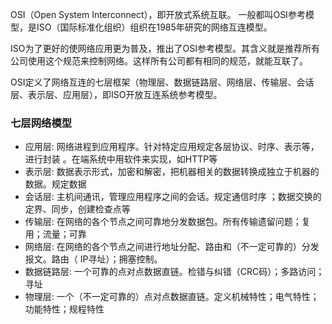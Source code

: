OSI（Open System Interconnect），即开放式系统互联。 一般都叫OSI参考模型，是ISO（国际标准化组织）组织在1985年研究的网络互连模型。

ISO为了更好的使网络应用更为普及，推出了OSI参考模型。其含义就是推荐所有公司使用这个规范来控制网络。这样所有公司都有相同的规范，就能互联了。

OSI定义了网络互连的七层框架（物理层、数据链路层、网络层、传输层、会话层、表示层、应用层），即ISO开放互连系统参考模型。


### 七层网络模型

- 应用层:	网络进程到应用程序。针对特定应用规定各层协议、时序、表示等，进行封装 。在端系统中用软件来实现，如HTTP等
- 表示层:	数据表示形式，加密和解密，把机器相关的数据转换成独立于机器的数据。规定数据
- 会话层:	主机间通讯，管理应用程序之间的会话。规定通信时序 ；数据交换的定界、同步，创建检查点等
- 传输层:	在网络的各个节点之间可靠地分发数据包。所有传输遗留问题；复用；流量；可靠
- 网络层:	在网络的各个节点之间进行地址分配、路由和（不一定可靠的）分发报文。路由（ IP寻址）；拥塞控制。
- 数据链路层:	一个可靠的点对点数据直链。检错与纠错（CRC码）；多路访问；寻址
- 物理层:	一个（不一定可靠的）点对点数据直链。定义机械特性；电气特性；功能特性；规程特性

&emsp;